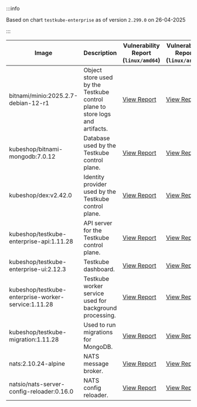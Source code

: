 :::info

Based on chart `testkube-enterprise` as of version `2.299.0` on 26-04-2025

:::

| Image | Description | Vulnerability Report (`linux/amd64`) | Vulnerability Report (`linux/arm64`) | Docker Image |
|-------|-------------|----------------------------------------|----------------------------------------|--------------|
| bitnami/minio:2025.2.7-debian-12-r1 | Object store used by the Testkube control plane to store logs and artifacts. | [View Report](./minio-2025.2.7-debian-12-r1_linux_amd64.md) | [View Report](./minio-2025.2.7-debian-12-r1_linux_arm64.md) | [View Image](https://hub.docker.com/layers/bitnami/minio/2025.2.7-debian-12-r1/images/sha256-6200cedfbe0d340913f74f16f93dcd203ec89702c7f120abf45b4bbbea3689cf?context=explore) |
| kubeshop/bitnami-mongodb:7.0.12 | Database used by the Testkube control plane. | [View Report](./bitnami-mongodb-7.0.12_linux_amd64.md) | [View Report](./bitnami-mongodb-7.0.12_linux_arm64.md) | [View Image](https://hub.docker.com/layers/kubeshop/bitnami-mongodb/7.0.12/images/sha256-43aa0e5c2e3eff47a9d82ab89e3d0bdde515b9b64628d328a18342e1facba8aa?context=explore) |
| kubeshop/dex:v2.42.0 | Identity provider used by the Testkube control plane. | [View Report](./dex-v2.42.0_linux_amd64.md) | [View Report](./dex-v2.42.0_linux_arm64.md) | [View Image](https://hub.docker.com/layers/kubeshop/dex/v2.42.0/images/sha256-10dc393947e2d04dd8c0972ccf405e6f47aba0b694af059c94aa9d249d69ae1b?context=explore) |
| kubeshop/testkube-enterprise-api:1.11.28 | API server for the Testkube control plane. | [View Report](./testkube-enterprise-api-1.11.28_linux_amd64.md) | [View Report](./testkube-enterprise-api-1.11.28_linux_arm64.md) | [View Image](https://hub.docker.com/layers/kubeshop/testkube-enterprise-api/1.11.28/images/sha256-ff6d196298898c7e5abef6522f5d6b4626fec13c2c72ed56e261afd9a2126074?context=explore) |
| kubeshop/testkube-enterprise-ui:2.12.3 | Testkube dashboard. | [View Report](./testkube-enterprise-ui-2.12.3_linux_amd64.md) | [View Report](./testkube-enterprise-ui-2.12.3_linux_arm64.md) | [View Image](https://hub.docker.com/layers/kubeshop/testkube-enterprise-ui/2.12.3/images/sha256-53ceb75774d4d1e9e1669bc97ca6ae2c366774b93e1bc3a085a18a6fca0b2d8c?context=explore) |
| kubeshop/testkube-enterprise-worker-service:1.11.28 | Testkube worker service used for background processing. | [View Report](./testkube-enterprise-worker-service-1.11.28_linux_amd64.md) | [View Report](./testkube-enterprise-worker-service-1.11.28_linux_arm64.md) | [View Image](https://hub.docker.com/layers/kubeshop/testkube-enterprise-worker-service/1.11.28/images/sha256-6995bc0c0c811dd2b04d368752cd262d5e38f46ca209f298c12690bce4413808?context=explore) |
| kubeshop/testkube-migration:1.11.28 | Used to run migrations for MongoDB. | [View Report](./testkube-migration-1.11.28_linux_amd64.md) | [View Report](./testkube-migration-1.11.28_linux_arm64.md) | [View Image](https://hub.docker.com/layers/kubeshop/testkube-migration/1.11.28/images/sha256-f2426b50588443a883aec253f089988fc1cc8a900e03f852530c7d52e40a36b8?context=explore) |
| nats:2.10.24-alpine | NATS message broker. | [View Report](./nats-2.10.24-alpine_linux_amd64.md) | [View Report](./nats-2.10.24-alpine_linux_arm64.md) | [View Image](https://hub.docker.com/layers/library/nats/2.10.24-alpine/images/sha256-d13ec5ce79a02e1be937820dd36db611e25bd0c08cd9947fa9a5d52a56bf91fc?context=explore) |
| natsio/nats-server-config-reloader:0.16.0 | NATS config reloader. | [View Report](./nats-server-config-reloader-0.16.0_linux_amd64.md) | [View Report](./nats-server-config-reloader-0.16.0_linux_arm64.md) | [View Image](https://hub.docker.com/layers/natsio/nats-server-config-reloader/0.16.0/images/sha256-6e1f185d0f39fdf6032872bd20f1ce134d4e18c923d55f7cf93d40afcf6a8ffe?context=explore) |
